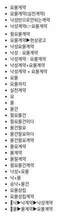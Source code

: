 - 요물계약
- 요물계약(실천계약)
- 낙성만으로안되는계약
- 낙성계약👉요물계약
- 필요물계약
- 요물계약▶️현상광고
- 낙성요물계약
- 낙성ㆍ요물계약
- 낙성계약ㆍ요물계약
- 낙성계약+요물계약
- 낙성계약 + 요물계약
- 요물
- 요물까지
- 실천계약
- 요
- 물
- 물건
- 필요물건
- 필요물건이다
- 물건필요
- 물건필요하다
- 물건필요계약
- 물요계약
- 물계약
- 물필계약
- 필요물건계약
- 낙성+요물
- 낙+물
- 승낙+물건
- 요물성립
- 요물성립계약
- 📌낙▶️낙계약▶️낙성계약
- 📌물▶️물계약▶️요물계약